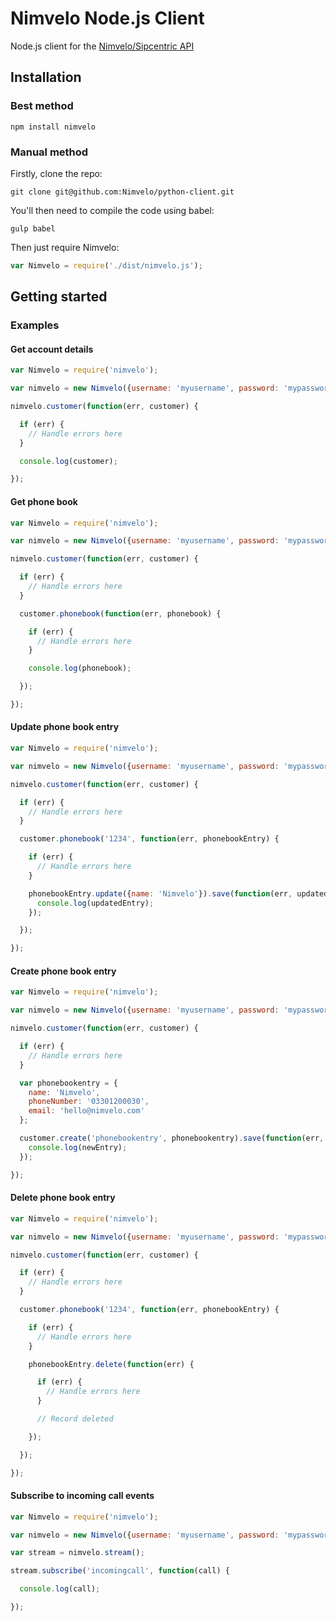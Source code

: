 # Nimvelo Node.js Client

Node.js client for the [Nimvelo/Sipcentric API](https://developer.sipcentric.com/)


## Installation

### Best method

```
npm install nimvelo
```

### Manual method

Firstly, clone the repo:

```
git clone git@github.com:Nimvelo/python-client.git
```

You'll then need to compile the code using babel:

```
gulp babel
```

Then just require Nimvelo:

```js
var Nimvelo = require('./dist/nimvelo.js');
```

## Getting started

### Examples

#### Get account details

```js
var Nimvelo = require('nimvelo');

var nimvelo = new Nimvelo({username: 'myusername', password: 'mypassword'});

nimvelo.customer(function(err, customer) {

  if (err) {
    // Handle errors here
  }

  console.log(customer);

});
```

#### Get phone book

```js
var Nimvelo = require('nimvelo');

var nimvelo = new Nimvelo({username: 'myusername', password: 'mypassword'});

nimvelo.customer(function(err, customer) {

  if (err) {
    // Handle errors here
  }

  customer.phonebook(function(err, phonebook) {

    if (err) {
      // Handle errors here
    }

    console.log(phonebook);

  });

});
```

#### Update phone book entry

```js
var Nimvelo = require('nimvelo');

var nimvelo = new Nimvelo({username: 'myusername', password: 'mypassword'});

nimvelo.customer(function(err, customer) {

  if (err) {
    // Handle errors here
  }

  customer.phonebook('1234', function(err, phonebookEntry) {

    if (err) {
      // Handle errors here
    }

    phonebookEntry.update({name: 'Nimvelo'}).save(function(err, updatedEntry) {
      console.log(updatedEntry);
    });

  });

});
```

#### Create phone book entry

```js
var Nimvelo = require('nimvelo');

var nimvelo = new Nimvelo({username: 'myusername', password: 'mypassword'});

nimvelo.customer(function(err, customer) {

  if (err) {
    // Handle errors here
  }

  var phonebookentry = {
    name: 'Nimvelo',
    phoneNumber: '03301200030',
    email: 'hello@nimvelo.com'
  };

  customer.create('phonebookentry', phonebookentry).save(function(err, newEntry) {
    console.log(newEntry);
  });

});
```

#### Delete phone book entry

```js
var Nimvelo = require('nimvelo');

var nimvelo = new Nimvelo({username: 'myusername', password: 'mypassword'});

nimvelo.customer(function(err, customer) {

  if (err) {
    // Handle errors here
  }

  customer.phonebook('1234', function(err, phonebookEntry) {

    if (err) {
      // Handle errors here
    }

    phonebookEntry.delete(function(err) {

      if (err) {
        // Handle errors here
      }

      // Record deleted

    });

  });

});
```


#### Subscribe to incoming call events

```js
var Nimvelo = require('nimvelo');

var nimvelo = new Nimvelo({username: 'myusername', password: 'mypassword'});

var stream = nimvelo.stream();

stream.subscribe('incomingcall', function(call) {

  console.log(call);

});

```
